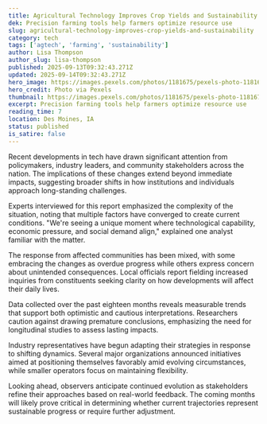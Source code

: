 ```yaml
---
title: Agricultural Technology Improves Crop Yields and Sustainability
dek: Precision farming tools help farmers optimize resource use
slug: agricultural-technology-improves-crop-yields-and-sustainability
category: tech
tags: ['agtech', 'farming', 'sustainability']
author: Lisa Thompson
author_slug: lisa-thompson
published: 2025-09-13T09:32:43.271Z
updated: 2025-09-14T09:32:43.271Z
hero_image: https://images.pexels.com/photos/1181675/pexels-photo-1181675.jpeg?auto=compress&cs=tinysrgb&w=1200
hero_credit: Photo via Pexels
thumbnail: https://images.pexels.com/photos/1181675/pexels-photo-1181675.jpeg?auto=compress&cs=tinysrgb&w=400
excerpt: Precision farming tools help farmers optimize resource use
reading_time: 7
location: Des Moines, IA
status: published
is_satire: false
---
```


Recent developments in tech have drawn significant attention from policymakers, industry leaders, and community stakeholders across the nation. The implications of these changes extend beyond immediate impacts, suggesting broader shifts in how institutions and individuals approach long-standing challenges.

Experts interviewed for this report emphasized the complexity of the situation, noting that multiple factors have converged to create current conditions. "We're seeing a unique moment where technological capability, economic pressure, and social demand align," explained one analyst familiar with the matter.

The response from affected communities has been mixed, with some embracing the changes as overdue progress while others express concern about unintended consequences. Local officials report fielding increased inquiries from constituents seeking clarity on how developments will affect their daily lives.

Data collected over the past eighteen months reveals measurable trends that support both optimistic and cautious interpretations. Researchers caution against drawing premature conclusions, emphasizing the need for longitudinal studies to assess lasting impacts.

Industry representatives have begun adapting their strategies in response to shifting dynamics. Several major organizations announced initiatives aimed at positioning themselves favorably amid evolving circumstances, while smaller operators focus on maintaining flexibility.

Looking ahead, observers anticipate continued evolution as stakeholders refine their approaches based on real-world feedback. The coming months will likely prove critical in determining whether current trajectories represent sustainable progress or require further adjustment.